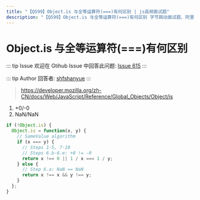 ```yaml
---
title: "【Q599】Object.is 与全等运算符(===)有何区别 | js高频面试题"
description: "【Q599】Object.is 与全等运算符(===)有何区别 字节跳动面试题、阿里腾讯面试题、美团小米面试题。"
---
```


# Object.is 与全等运算符(===)有何区别

::: tip Issue
欢迎在 Gtihub Issue 中回答此问题: [Issue 615](https://github.com/shfshanyue/Daily-Question/issues/615)
:::

::: tip Author
回答者: [shfshanyue](https://github.com/shfshanyue)
:::

> https://developer.mozilla.org/zh-CN/docs/Web/JavaScript/Reference/Global_Objects/Object/is

1. +0/-0
2. NaN/NaN

```js
if (!Object.is) {
  Object.is = function(x, y) {
    // SameValue algorithm
    if (x === y) {
      // Steps 1-5, 7-10
      // Steps 6.b-6.e: +0 != -0
      return x !== 0 || 1 / x === 1 / y;
    } else {
      // Step 6.a: NaN == NaN
      return x !== x && y !== y;
    }
  };
}
```
